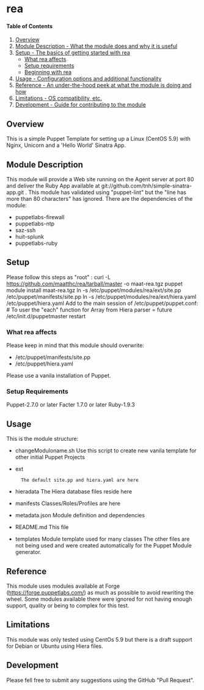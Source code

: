 # rea

#### Table of Contents

1. [Overview](#overview)
2. [Module Description - What the module does and why it is useful](#module-description)
3. [Setup - The basics of getting started with rea](#setup)
    * [What rea affects](#what-rea-affects)
    * [Setup requirements](#setup-requirements)
    * [Beginning with rea](#beginning-with-rea)
4. [Usage - Configuration options and additional functionality](#usage)
5. [Reference - An under-the-hood peek at what the module is doing and how](#reference)
5. [Limitations - OS compatibility, etc.](#limitations)
6. [Development - Guide for contributing to the module](#development)

## Overview

This is a simple Puppet Template for setting up a Linux (CentOS 5.9) with Nginx, Unicorn and a 'Hello World' Sinatra App. 

## Module Description

This module will provide a Web site running on the Agent server at port 80 and deliver the Ruby App available at git://github.com/tnh/simple-sinatra-app.git .
This module has validated using "puppet-lint" but the "line has more than 80 characters" has ignored.
There are the dependencies of the module:
* puppetlabs-firewall
* puppetlabs-ntp
* saz-ssh
* huit-splunk
* puppetlabs-ruby

## Setup
Please follow this steps as "root" :
    curl -L https://github.com/maatthc/rea/tarball/master -o maat-rea.tgz
    puppet module install maat-rea.tgz
    ln -s /etc/puppet/modules/rea/ext/site.pp /etc/puppet/manifests/site.pp
    ln -s /etc/puppet/modules/rea/ext/hiera.yaml /etc/puppet/hiera.yaml
    Add to the main session of /etc/puppet/puppet.conf:
            # To user the "each" function for Array from Hiera
            parser = future
    /etc/init.d/puppetmaster restart

### What rea affects

Please keep in mind that this module should overwrite:
* /etc/puppet/manifests/site.pp
* /etc/puppet/hiera.yaml

Please use a vanila installation of Puppet. 

### Setup Requirements 

Puppet-2.7.0 or later
Facter 1.7.0 or later
Ruby-1.9.3

## Usage
This is the module structure:

* changeModuloname.sh
        Use this script to create new vanila template for other initial Puppet Projects
* ext
        
        The default site.pp and hiera.yaml are here
* hieradata
        The Hiera database files reside here
* manifests
       Classes/Roles/Profiles are here 
* metadata.json
        Module definition and dependencies
* README.md
        This file
* templates
        Module template used for many classes
The other files are not being used and were created automatically for the Puppet Module generator.

## Reference

This module uses modules available at Forge (https://forge.puppetlabs.com/) as much as possible to avoid rewriting the wheel. Some modules available there were ignored for not having enough support, quality or being to complex for this test.

## Limitations

This module was only tested using CentOs 5.9 but there is a draft support for Debian or Ubuntu using Hiera files.

## Development

Please fell free to submit any suggestions using the GitHub "Pull Request". 
